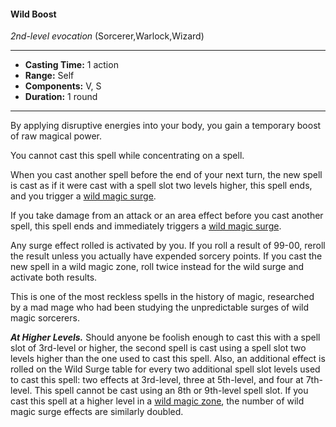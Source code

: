 #### Wild Boost
*2nd-level evocation* (Sorcerer,Warlock,Wizard)
___
- **Casting Time:** 1 action
- **Range:** Self
- **Components:** V, S
- **Duration:** 1 round
---
By applying disruptive energies into your body, you gain a temporary boost of raw magical power.

You cannot cast this spell while concentrating on a spell. 

When you cast another spell before the end of your next turn, the new spell is cast as if it were cast with a spell slot two levels higher, this spell ends, and you trigger a [wild magic surge](../Wild.md#wild-magic-surge).

If you take damage from an attack or an area effect before you cast another spell, this spell ends and immediately triggers a [wild magic surge](../Wild.md#wild-magic-surge). 

Any surge effect rolled is activated by you. If you roll a result of 99-00, reroll the result unless you actually have expended sorcery points. If you cast the new spell in a wild magic zone, roll twice instead for the wild surge and activate both results.

This is one of the most reckless spells in the history of magic, researched by a mad mage who had been studying the unpredictable surges of wild magic sorcerers. 

***At Higher Levels.*** Should anyone be foolish enough to cast this with a spell slot of 3rd-level or higher, the second spell is cast using a spell slot two levels higher than the one used to cast this spell. Also, an additional effect is rolled on the Wild Surge table for every two additional spell slot levels used to cast this spell: two effects at 3rd-level, three at 5th-level, and four at 7th-level. This spell cannot be cast using an 8th or 9th-level spell slot. If you cast this spell at a higher level in a [wild magic zone](../Wild.md#wild-magic-zones), the number of wild magic surge effects are similarly doubled.
